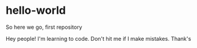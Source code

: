 # hello-world
So here we go, first repository

Hey people! I'm learning to code. Don't hit me if I make mistakes. Thank's
